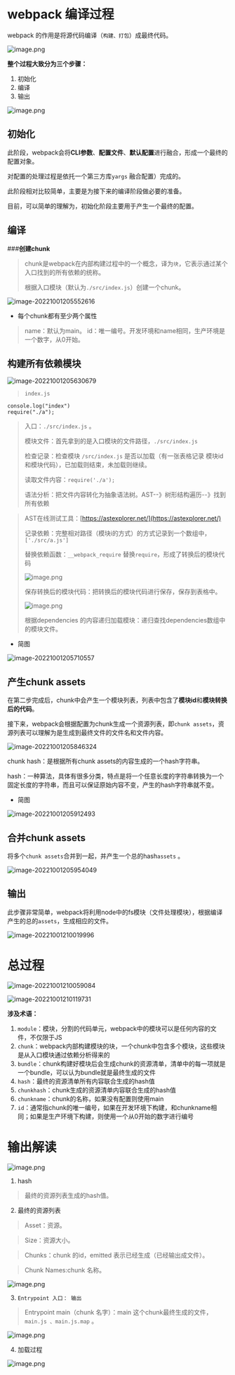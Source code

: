 # 

# webpack 编译过程

webpack 的作用是将源代码编译（`构建、打包`）成最终代码。

![image.png](imgs/1602920072858-0748d09d-a6a1-4004-9445-5b8fda35d81d.png)



**整个过程大致分为三个步骤：**

1. 初始化
2. 编译
3. 输出

![image.png](imgs/1602387295301-cb050c84-f1b2-4637-b108-77be3e8ce836.png)



## 初始化



此阶段，webpack会将**CLI参数**、**配置文件**、**默认配置**进行融合，形成一个最终的配置对象。

对配置的处理过程是依托一个第三方库`yargs` 融合配置）完成的。

此阶段相对比较简单，主要是为接下来的编译阶段做必要的准备。

目前，可以简单的理解为，初始化阶段主要用于产生一个最终的配置。

## 编译

###**创建chunk**

> chunk是webpack在内部构建过程中的一个概念，译为`块`，它表示通过某个入口找到的所有依赖的统称。
>
> 
>
> 根据入口模块（默认为`./src/index.js`）创建一个chunk。

![image-20221001205552616](imgs/image-20221001205552616.png)



- 每个chunk都有至少两个属性

> name：默认为main。
> id：唯一编号。开发环境和name相同，生产环境是一个数字，从0开始。



## **构建所有依赖模块**

![image-20221001205630679](imgs/image-20221001205630679.png)

> `index.js`

    console.log("index")
    require("./a");

> 入口：`./src/index.js` 。
>
> 
>
>
> 模块文件：首先拿到的是入口模块的文件路径，`./src/index.js`
>
> 
>
>
> 检查记录：检查模块 `/src/index.js` 是否以加载（有一张表格记录 模块id和模块代码），已加载则结束，未加载则继续。
>
> 
>
>
> 读取文件内容：`require('./a');`
>
> 
>
>
> 语法分析：把文件内容转化为抽象语法树。AST--》树形结构遍历--》找到所有依赖

> AST在线测试工具：[https://astexplorer.net/](https://astexplorer.net/)
>
> 
>
>
> 记录依赖：完整相对路径（模块i的方式）的方式记录到一个数组中，`['./src/a.js']`
>
> 
>
>
> 替换依赖函数：`__webpack_require`  替换`require`，形成了转换后的模块代码
>
> ![image.png](imgs/1602922389843-f28331cb-3fa8-41bd-860e-7e3a3febb1f8.png)
>
> 
>
>
> 保存转换后的模块代码：把转换后的模块代码进行保存，保存到表格中。
>
> ![image.png](imgs/1602922695443-92ba32d9-13af-49b8-879e-4a7747a2c155.png)
>
> 
>
>
> 根据dependencies 的内容递归加载模块：递归查找dependencies数组中的模块文件。

- 简图

![image-20221001205710557](imgs/image-20221001205710557.png)



## **产生chunk assets**

在第二步完成后，chunk中会产生一个模块列表，列表中包含了**模块id**和**模块转换后的代码**。

接下来，webpack会根据配置为chunk生成一个资源列表，即`chunk assets`，资源列表可以理解为是生成到最终文件的文件名和文件内容。

![image-20221001205846324](imgs/image-20221001205846324.png)



chunk hash：是根据所有chunk assets的内容生成的一个hash字符串。


hash：一种算法，具体有很多分类，特点是将一个任意长度的字符串转换为一个固定长度的字符串，而且可以保证原始内容不变，产生的hash字符串就不变。

- 简图

![image-20221001205912493](imgs/image-20221001205912493.png)



## **合并chunk assets**

将多个`chunk assets`合并到一起，并产生一个总的hash`assets` 。

![image-20221001205954049](imgs/image-20221001205954049.png)



## 输出

此步骤非常简单，webpack将利用node中的fs模块（文件处理模块），根据编译产生的总的`assets`，生成相应的文件。

![image-20221001210019996](imgs/image-20221001210019996.png)



# 总过程

![image-20221001210059084](imgs/image-20221001210059084.png)



![image-20221001210119731](imgs/image-20221001210119731.png)



**涉及术语：**

1. `module`：模块，分割的代码单元，webpack中的模块可以是任何内容的文件，不仅限于JS
2. `chunk`：webpack内部构建模块的块，一个chunk中包含多个模块，这些模块是从入口模块通过依赖分析得来的
3. `bundle`：chunk构建好模块后会生成chunk的资源清单，清单中的每一项就是一个bundle，可以认为bundle就是最终生成的文件
4. `hash`：最终的资源清单所有内容联合生成的hash值
5. `chunkhash`：chunk生成的资源清单内容联合生成的hash值
6. `chunkname`：chunk的名称，如果没有配置则使用main
7. `id`：通常指chunk的唯一编号，如果在开发环境下构建，和chunkname相同；如果是生产环境下构建，则使用一个从0开始的数字进行编号

# 输出解读

![image.png](../../../../../../../../../.gitbook/assets/1602923853040-825e7d17-48a9-4be5-84fc-7b8db6090311.png)

1. hash

> 最终的资源列表生成的hash值。

2. 最终的资源列表

> Asset：资源。

> Size：资源大小。

> Chunks：chunk 的id，emitted 表示已经生成（已经输出成文件）。

> Chunk Names:chunk 名称。

![image.png](imgs/1602924342605-79c51015-6d19-48f0-bfce-f787b47c58e7.png)

3. `Entrypoint 入口： 输出`

> Entrypoint main（chunk 名字）：main 这个chunk最终生成的文件， `main.js 、main.js.map` 。

![image.png](imgs/1602924406452-bae493db-bfae-454c-af03-4085a2fa206e.png)

4. 加载过程

![image.png](imgs/1602924437290-cf4bf212-da9b-4a32-bcee-2ff6fa5ef8d3.png)





